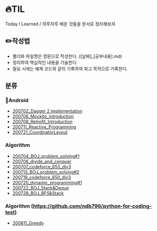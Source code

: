 # 🔥TIL
Today I Learned / 하루하루 배운 것들을 문서로 정리해보자



## ✏️작성법

- 폴더와 파일명은 영문으로 작성한다. ([날짜]_[공부내용].md)
- 정리하여 핵심적인 내용을 기술한다.
- 필요 시에는 예제 코드와 같이 기록하여 회고 목적으로 기록한다.



## 분류

### 🍏Android

- [200702_Dagger 2 implementation](https://github.com/qufwnfahs/TIL/blob/master/Android/200702_dagger2_implementation.md)
- [200706_Mockito_Introduction](https://github.com/qufwnfahs/TIL/blob/master/Android/200706_mockito_introduction.md)
- [200708_Retrofit_Introduction](https://github.com/qufwnfahs/TIL/blob/master/Android/200708_Retrofit_Introduction.md)
- [200711_Reactive_Programming](https://github.com/qufwnfahs/TIL/blob/master/Android/200711_reactive_programming.md)
- [200721_CoordinatorLayout](https://github.com/qufwnfahs/TIL/blob/master/Android/200721_CoordinatorLayout.md)


### Algorithm

- [200704_BOJ_problem_solving#1](https://github.com/qufwnfahs/TIL/blob/master/algorithm/200704_백준_문제풀이.md)
- [200706_divide_and_conquer](https://github.com/qufwnfahs/TIL/blob/master/algorithm/200706_divide_and_conquer.md)
- [200707_codeforce_653_div3](https://github.com/qufwnfahs/TIL/blob/master/algorithm/200707_codeforce_653_div3.md)
- [200713_BOJ_problem_solving#2](https://github.com/qufwnfahs/TIL/blob/master/algorithm/200713_baekjoon_problem_solving.md)
- [200719_codeforce_650_div3](https://github.com/qufwnfahs/TIL/blob/master/algorithm/200719_codeforce_650_div3.md)
- [200720_dynamic_programming#1](https://github.com/qufwnfahs/TIL/blob/master/algorithm/200720_dynamic_programming%231.md)
- [200722_BOJ_Stack&Deque](https://github.com/qufwnfahs/TIL/blob/master/algorithm/200722_BOJ%20(Stack%2C%20Deque).md)
- [200728_BOJ_BFS&Stack](https://github.com/qufwnfahs/TIL/blob/master/algorithm/200728_BOJ%20(BFS%2C%20Stack).md)

### Algorithm (https://github.com/ndb796/python-for-coding-test)

- [200811_Greedy](https://github.com/qufwnfahs/TIL/blob/master/algorithm-ndb796/200811_Greedy.md)
